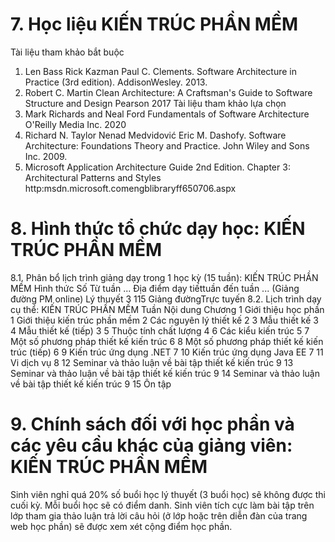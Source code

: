 # 7. Học liệu KIẾN TRÚC PHẦN MỀM
Tài liệu tham khảo bắt buộc
1. Len Bass Rick Kazman Paul C. Clements. Software Architecture in Practice (3rd edition). AddisonWesley. 2013.
2. Robert C. Martin Clean Architecture: A Craftsman\'s Guide to Software Structure and Design Pearson 2017
Tài liệu tham khảo lựa chọn
3. Mark Richards and Neal Ford Fundamentals of Software Architecture O\'Reilly Media Inc. 2020
4. Richard N. Taylor Nenad Medvidović Eric M. Dashofy. Software Architecture: Foundations Theory and Practice. John Wiley and Sons Inc. 2009.
5. Microsoft Application Architecture Guide 2nd Edition. Chapter 3: Architectural Patterns and Styles http:msdn.microsoft.comengblibraryff650706.aspx
# 8. Hình thức tổ chức dạy học: KIẾN TRÚC PHẦN MỀM
8.1. Phân bổ lịch trình giảng dạy trong 1 học kỳ (15 tuần): KIẾN TRÚC PHẦN MỀM Hình thức Số Từ tuần ... Địa điểm dạy tiếttuần đến tuần ... (Giảng đường PM online) Lý thuyết 3 115 Giảng đườngTrực tuyến 8.2. Lịch trình dạy cụ thể: KIẾN TRÚC PHẦN MỀM Tuần Nội dung Chương 1 Giới thiệu học phần 1 Giới thiệu kiến trúc phần mềm 2 Các nguyên lý thiết kế 2 3 Mẫu thiết kế 3 4 Mẫu thiết kế (tiếp) 3 5 Thuộc tính chất lượng 4 6 Các kiểu kiến trúc 5 7 Một số phương pháp thiết kế kiến trúc 6 8 Một số phương pháp thiết kế kiến trúc (tiếp) 6 9 Kiến trúc ứng dụng .NET 7 10 Kiến trúc ứng dụng Java EE 7 11 Vi dịch vụ 8 12 Seminar và thảo luận về bài tập thiết kế kiến trúc 9 13 Seminar và thảo luận về bài tập thiết kế kiến trúc 9 14 Seminar và thảo luận về bài tập thiết kế kiến trúc 9 15 Ôn tập
# 9. Chính sách đối với học phần và các yêu cầu khác của giảng viên: KIẾN TRÚC PHẦN MỀM
Sinh viên nghỉ quá 20% số buổi học lý thuyết (3 buổi học) sẽ không được thi cuối kỳ. Mỗi buổi học sẽ có điểm danh. Sinh viên tích cực làm bài tập trên lớp tham gia thảo luận trả lời câu hỏi (ở lớp hoặc trên diễn đàn của trang web học phần) sẽ được xem xét cộng điểm học phần.

